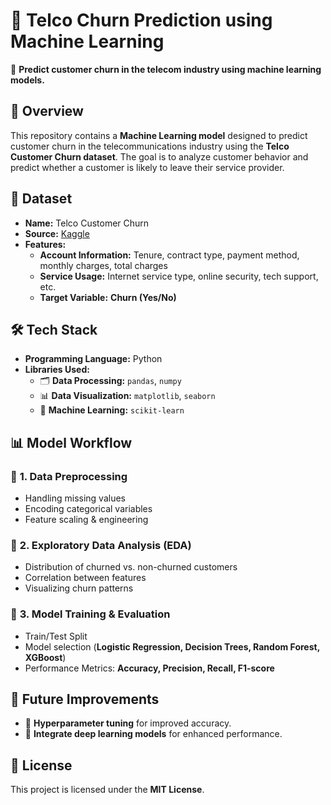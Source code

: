 
# 📡 **Telco Churn Prediction using Machine Learning**  

🚀 **Predict customer churn in the telecom industry using machine learning models.**  

## 📌 **Overview**  
This repository contains a **Machine Learning model** designed to predict customer churn in the telecommunications industry using the **Telco Customer Churn dataset**. The goal is to analyze customer behavior and predict whether a customer is likely to leave their service provider.  

## 📂 **Dataset**  
- **Name:** Telco Customer Churn  
- **Source:** [Kaggle](https://www.kaggle.com/datasets/blastchar/telco-customer-churn)
- **Features:**  
  - **Account Information:** Tenure, contract type, payment method, monthly charges, total charges  
  - **Service Usage:** Internet service type, online security, tech support, etc.  
  - **Target Variable:** **Churn (Yes/No)**  

## 🛠️ **Tech Stack**  
- **Programming Language:** Python  
- **Libraries Used:**  
  - 🗂 **Data Processing:** `pandas`, `numpy`  
  - 📊 **Data Visualization:** `matplotlib`, `seaborn`  
  - 🤖 **Machine Learning:** `scikit-learn`  

## 📊 **Model Workflow**  

### 🔹 **1. Data Preprocessing**  
- Handling missing values  
- Encoding categorical variables  
- Feature scaling & engineering  

### 🔹 **2. Exploratory Data Analysis (EDA)**  
- Distribution of churned vs. non-churned customers  
- Correlation between features  
- Visualizing churn patterns  

### 🔹 **3. Model Training & Evaluation**  
- Train/Test Split  
- Model selection (**Logistic Regression, Decision Trees, Random Forest, XGBoost**)  
- Performance Metrics: **Accuracy, Precision, Recall, F1-score**  

## 🔮 **Future Improvements**  
- 🔧 **Hyperparameter tuning** for improved accuracy.   
- 🧠 **Integrate deep learning models** for enhanced performance.  


## 📜 **License**  
This project is licensed under the **MIT License**.  
